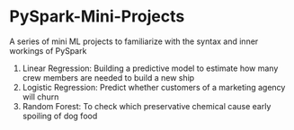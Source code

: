 # PySpark-Mini-Projects
A series of mini ML projects to familiarize with the syntax and inner workings of PySpark
1. Linear Regression: Building a predictive model to estimate how many crew members are needed to build a new ship
2. Logistic Regression: Predict whether customers of a marketing agency will churn
3. Random Forest: To check which preservative chemical cause early spoiling of dog food
